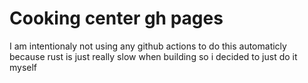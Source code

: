 # Cooking center gh pages

I am intentionaly not using any github actions to do this automaticly because rust is just really slow when building so i decided to just do it myself
